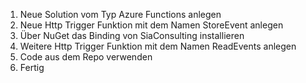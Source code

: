1) Neue Solution vom Typ Azure Functions anlegen
1) Neue Http Trigger Funktion mit dem Namen StoreEvent anlegen
1) Über NuGet das Binding von SiaConsulting installieren
1) Weitere Http Trigger Funktion mit dem Namen ReadEvents anlegen
1) Code aus dem Repo verwenden
1) Fertig